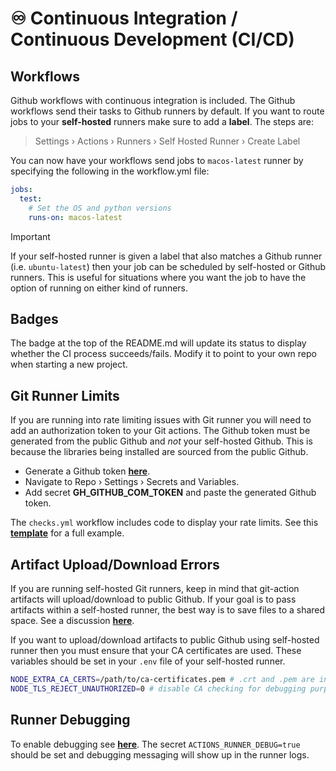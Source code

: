 # ♾️ Continuous Integration / Continuous Development (CI/CD)

## Workflows
Github workflows with continuous integration is included.  The Github workflows send their tasks to Github runners by default.  If you want to route jobs to your **self-hosted** runners make sure to add a **label**.  The steps are:


> Settings › Actions › Runners › Self Hosted Runner › Create Label

You can now have your workflows send jobs to `macos-latest` runner by specifying the following in the workflow.yml file:

```yaml
jobs:
  test:
    # Set the OS and python versions
    runs-on: macos-latest
```

> [!IMPORTANT]
> If your self-hosted runner is given a label that also matches a Github runner (i.e. `ubuntu-latest`) then your job can be scheduled by self-hosted or Github runners.  This is useful for situations where you want the job to have the option of running on either kind of runners.

## Badges
The badge at the top of the README.md will update its status to display whether the CI process succeeds/fails.  Modify it to point to your own repo when starting a new project.

## Git Runner Limits
If you are running into rate limiting issues with Git runner you will need to add an authorization token to your Git actions.  The Github token must be generated from the public Github and *not* your self-hosted Github.  This is because the libraries being installed are sourced from the public Github.


* Generate a Github token [**here**](https://github.com/settings/tokens).
* Navigate to Repo › Settings › Secrets and Variables.
* Add secret **GH_GITHUB_COM_TOKEN** and paste the generated Github token.

The `checks.yml` workflow includes code to display your rate limits.  See this [**template**](https://github.com/actions/setup-python/pull/443#issuecomment-1206776401) for a full example.

## Artifact Upload/Download Errors
If you are running self-hosted Git runners, keep in mind that git-action artifacts will upload/download to public Github.  If your goal is to pass artifacts within a self-hosted runner, the best way is to save files to a shared space.  See a discussion [**here**](https://github.com/orgs/community/discussions/26165).

If you want to upload/download artifacts to public Github using self-hosted runner then you must ensure that your CA certificates are used.  These variables should be set in your `.env` file of your self-hosted runner.

```bash
NODE_EXTRA_CA_CERTS=/path/to/ca-certificates.pem # .crt and .pem are interchangeable
NODE_TLS_REJECT_UNAUTHORIZED=0 # disable CA checking for debugging purposes
```

## Runner Debugging
To enable debugging see [**here**](https://docs.github.com/en/actions/monitoring-and-troubleshooting-workflows/enabling-debug-logging).  The secret `ACTIONS_RUNNER_DEBUG=true` should be set and debugging messaging will show up in the runner logs.
